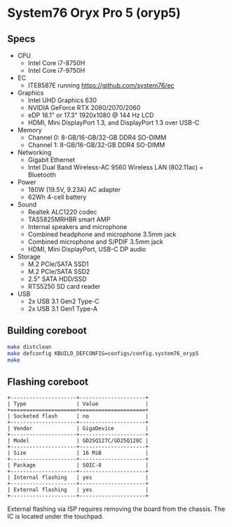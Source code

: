 # System76 Oryx Pro 5 (oryp5)

## Specs

- CPU
  - Intel Core i7-8750H
  - Intel Core i7-9750H
- EC
  - ITE8587E running https://github.com/system76/ec
- Graphics
  - Intel UHD Graphics 630
  - NVIDIA GeForce RTX 2080/2070/2060
  - eDP 16.1" or 17.3" 1920x1080 @ 144 Hz LCD
  - HDMI, Mini DisplayPort 1.3, and DisplayPort 1.3 over USB-C
- Memory
  - Channel 0: 8-GB/16-GB/32-GB DDR4 SO-DIMM
  - Channel 1: 8-GB/16-GB/32-GB DDR4 SO-DIMM
- Networking
  - Gigabit Ethernet
  - Intel Dual Band Wireless-AC 9560 Wireless LAN (802.11ac) + Bluetooth
- Power
  - 180W (19.5V, 9.23A) AC adapter
  - 62Wh 4-cell battery
- Sound
  - Realtek ALC1220 codec
  - TAS5825MRHBR smart AMP
  - Internal speakers and microphone
  - Combined headphone and microphone 3.5mm jack
  - Combined microphone and S/PDIF 3.5mm jack
  - HDMI, Mini DisplayPort, USB-C DP audio
- Storage
  - M.2 PCIe/SATA SSD1
  - M.2 PCIe/SATA SSD2
  - 2.5" SATA HDD/SSD
  - RTS5250 SD card reader
- USB
  - 2x USB 3.1 Gen2 Type-C
  - 2x USB 3.1 Gen1 Type-A

## Building coreboot

```bash
make distclean
make defconfig KBUILD_DEFCONFIG=configs/config.system76_oryp5
make
```

## Flashing coreboot

```{eval-rst}
+---------------------+---------------------+
| Type                | Value               |
+=====================+=====================+
| Socketed flash      | no                  |
+---------------------+---------------------+
| Vendor              | GigaDevice          |
+---------------------+---------------------+
| Model               | GD25Q127C/GD25Q128C |
+---------------------+---------------------+
| Size                | 16 MiB              |
+---------------------+---------------------+
| Package             | SOIC-8              |
+---------------------+---------------------+
| Internal flashing   | yes                 |
+---------------------+---------------------+
| External flashing   | yes                 |
+---------------------+---------------------+
```

External flashing via ISP requires removing the board from the chassis.
The IC is located under the touchpad.
